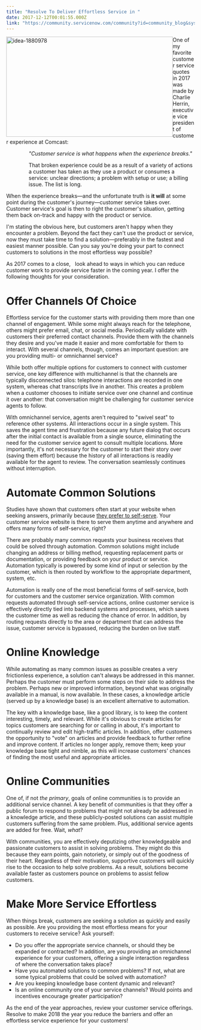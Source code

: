 ```yaml
---
title: "Resolve To Deliver Effortless Service in "
date: 2017-12-12T00:01:55.000Z
link: "https://community.servicenow.com/community?id=community_blog&sys_id=7afda62ddbd0dbc01dcaf3231f96194b"
---
```

<p><img alt="idea-1880978" class="alignnone wp-image-3032" height="267" src="https://insightsincustomerservice.files.wordpress.com/2017/12/idea-1880978.jpg" style="float: left;" width="445"/>One of my favorite customer service quotes in 2017 was made by Charlie Herrin, executive vice president of customer experience at Comcast: </p><p></p><p style="padding-left: 60px;"><em>"Customer service is what happens when the experience breaks."</em></p><p style="padding-left: 60px;"></p><p style="padding-left: 60px;">That broken experience could be as a result of a variety of actions a customer has taken as they use a product or consumes a service: unclear directions; a problem with setup or use; a billing issue. The list is long.</p><p style="padding-left: 60px;"></p><p>When the experience breaks—and the unfortunate truth is <strong>it will</strong> at some point during the customer's journey—customer service takes over. Customer service's goal is then to right the customer's situation, getting them back on-track and happy with the product or service.</p><p></p><p>I'm stating the obvious here, but customers aren't happy when they encounter a problem. Beyond the fact they can't use the product or service, now they must take time to find a solution—preferably in the fastest and easiest manner possible. Can you say you're doing your part to connect customers to solutions in the most effortless way possible?</p><p></p><p>As 2017 comes to a close,   look ahead to ways in which you can reduce customer work to provide service faster in the coming year. I offer the following thoughts for your consideration.</p><p></p><h1>Offer Channels Of Choice</h1><p>Effortless service for the customer starts with providing them more than one channel of engagement. While some might always reach for the telephone, others might prefer email, chat, or social media. Periodically validate with customers their preferred contact channels. Provide them with the channels they desire and you've made it easier and more comfortable for them to interact. With several channels, though, comes an important question: are you providing multi- or omnichannel service?</p><p></p><p>While both offer multiple options for customers to connect with customer service, one key difference with multichannel is that the channels are typically disconnected silos: telephone interactions are recorded in one system, whereas chat transcripts live in another. This creates a problem when a customer chooses to initiate service over one channel and continue it over another: that conversation might be challenging for customer service agents to follow.</p><p></p><p>With omnichannel service, agents aren't required to "swivel seat" to reference other systems. All interactions occur in a single system. This saves the agent time and frustration because any future dialog that occurs after the initial contact is available from a single source, eliminating the need for the customer service agent to consult multiple locations. More importantly, it's not necessary for the customer to start their story over (saving them effort) because the history of all interactions is readily available for the agent to review. The conversation seamlessly continues without interruption.</p><p></p><h1>Automate Common Solutions</h1><p>Studies have shown that customers often start at your website when seeking answers, primarily because <a title="o.forrester.com/blogs/16-01-28-online_self_service_dominates_yet_again_why_its_an_effortless_way_to_get_to_your_answers/" href="https://go.forrester.com/blogs/16-01-28-online_self_service_dominates_yet_again_why_its_an_effortless_way_to_get_to_your_answers/" rel="noopener" target="_blank">they prefer to self-serve</a>. Your customer service website is there to serve them anytime and anywhere and offers many forms of self-service, right?</p><p></p><p>There are probably many common requests your business receives that could be solved through automation. Common solutions might include changing an address or billing method, requesting replacement parts or documentation, or providing feedback on your product or service. Automation typically is powered by some kind of input or selection by the customer, which is then routed by workflow to the appropriate department, system, etc.</p><p></p><p>Automation is really one of the most beneficial forms of self-service, both for customers and the customer service organization. With common requests automated through self-service actions, online customer service is effectively directly tied into backend systems and processes, which saves the customer time as well as reducing the chance of error. In addition, by routing requests directly to the area or department that can address the issue, customer service is bypassed, reducing the burden on live staff.</p><p></p><h1>Online Knowledge</h1><p>While automating as many common issues as possible creates a very frictionless experience, a solution can't always be addressed in this manner. Perhaps the customer must perform some steps on their side to address the problem. Perhaps new or improved information, beyond what was originally available in a manual, is now available. In these cases, a knowledge article (served up by a knowledge base) is an excellent alternative to automation.</p><p></p><p>The key with a knowledge base, like a good library, is to keep the content interesting, timely, and relevant. While it's obvious to create articles for topics customers are searching for or calling in about, it's important to continually review and edit high-traffic articles. In addition, offer customers the opportunity to "vote" on articles and provide feedback to further refine and improve content. If articles no longer apply, remove them; keep your knowledge base tight and nimble, as this will increase customers' chances of finding the most useful and appropriate articles.</p><p></p><h1>Online Communities</h1><p>One of, if not <em>the primary</em>, goals of online communities is to provide an additional service channel. A key benefit of communities is that they offer a public forum to respond to problems that might not already be addressed in a knowledge article, and these publicly-posted solutions can assist multiple customers suffering from the same problem. Plus, additional service agents are added for free. Wait, <em>what</em>?</p><p></p><p>With communities, you are effectively deputizing other knowledgeable and passionate customers to assist in solving problems. They might do this because they earn points, gain notoriety, or simply out of the goodness of their heart. Regardless of their motivation, supportive customers will quickly rise to the occasion to help solve problems. As a result, solutions become available faster as customers pounce on problems to assist fellow customers.</p><p></p><h1>Make More Service Effortless</h1><p>When things break, customers are seeking a solution as quickly and easily as possible. Are you providing the most effortless means for your customers to receive service? Ask yourself:</p><ul><li>Do you offer the appropriate service channels, or should they be expanded or contracted? In addition, are you providing an omnichannel experience for your customers, offering a single interaction regardless of where the conversation takes place?</li><li>Have you automated solutions to common problems? If not, what are some typical problems that could be solved with automation?</li><li>Are you keeping knowledge base content dynamic and relevant?</li><li>Is an online community one of your service channels? Would points and incentives encourage greater participation?</li></ul><p>As the end of the year approaches, review your customer service offerings. Resolve to make 2018 the year you reduce the barriers and offer an effortless service experience for your customers!</p>